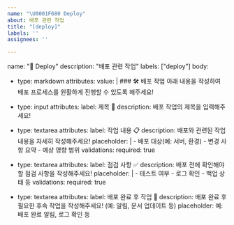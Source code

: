 ```yaml
---
name: "\U0001F680 Deploy"
about: 배포 관련 작업
title: "[deploy]"
labels: ''
assignees: ''

---
```


name: "🚀 Deploy"
description: "배포 관련 작업"
labels: ["deploy"]
body:
  - type: markdown
    attributes:
      value: |
        ### 🛠️ 배포 작업
        아래 내용을 작성하여 배포 프로세스를 원활하게 진행할 수 있도록 해주세요!

  - type: input
    attributes:
      label: 제목 📝
      description: 배포 작업의 제목을 입력해주세요!

  - type: textarea
    attributes:
      label: 작업 내용 📋
      description: 배포와 관련된 작업 내용을 자세히 작성해주세요!
      placeholder: |
        - 배포 대상(예: 서버, 환경)
        - 변경 사항 요약
        - 예상 영향 범위
    validations:
      required: true

  - type: textarea
    attributes:
      label: 점검 사항 ✅
      description: 배포 전에 확인해야 할 점검 사항을 작성해주세요!
      placeholder: |
        - 테스트 여부
        - 로그 확인
        - 백업 상태 등
    validations:
      required: true

  - type: textarea
    attributes:
      label: 배포 완료 후 작업 🔄
      description: 배포 완료 후 필요한 후속 작업을 작성해주세요! (예: 알림, 문서 업데이트 등)
      placeholder: 예: 배포 완료 알림, 로그 확인 등
